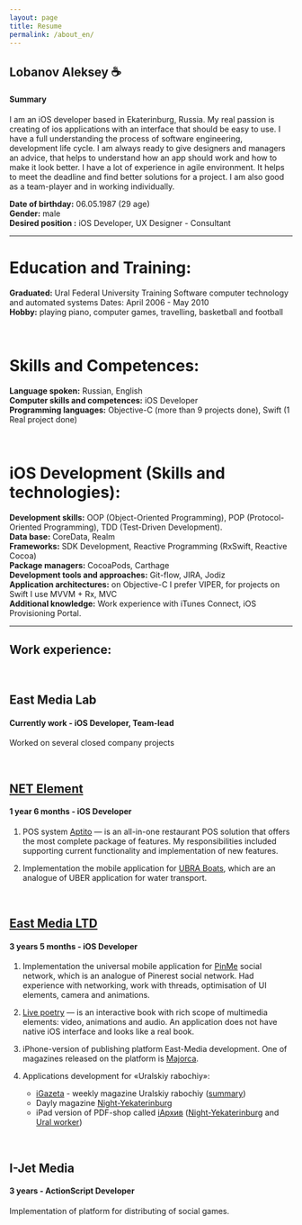 ```yaml
---
layout: page
title: Resume
permalink: /about_en/
---
```

## Lobanov Aleksey :coffee:

#### Summary
I am an iOS developer based in Ekaterinburg, Russia. My real passion is creating of ios applications with an interface that should be easy to use. I have a full understanding the process of software engineering, development life cycle. I am always ready to give designers and managers an advice, that helps to understand how an app should work and how to make it look better. I have a lot of experience in agile environment. It helps to meet the deadline and find better solutions for a project. I am also good as a team-player and in working individually.

**Date of birthday:** 06.05.1987 (29 age)<br/>
**Gender:** male<br/>
**Desired position :** iOS Developer, UX Designer - Consultant

---

# Education and Training:
**Graduated:** Ural Federal University Training Software computer technology and automated systems
Dates: April 2006 - May 2010<br/>
**Hobby:** playing piano, computer games, travelling, basketball and football

<br/>

# Skills and Competences:
**Language spoken:** Russian, English<br/>
**Computer skills and competences:** iOS Developer<br/>
**Programming languages:** Objective-C (more than 9 projects done), Swift (1 Real project done)

<br/>

# iOS Development (Skills and technologies):
**Development skills:** OOP (Object-Oriented Programming), POP (Protocol-Oriented Programming), TDD (Test-Driven Development).<br/>
**Data base:** CoreData, Realm<br/>
**Frameworks:** SDK Development, Reactive Programming (RxSwift, Reactive Cocoa)<br/>
**Package managers:** CocoaPods, Carthage<br/>
**Development tools and approaches:** Git-flow, JIRA, Jodiz<br/>
**Application architectures:** on Objective-C I prefer VIPER, for projects on Swift I use MVVM + Rx, MVC<br/>
**Additional knowledge:** Work experience with iTunes Connect, iOS Provisioning Portal.

---

## Work experience:

<br/>

## **East Media Lab**

#### Currently work - iOS Developer, Team-lead

Worked on several closed company projects

<br/>

## **[NET Element](https://www.netelement.com/en)**

#### 1 year 6 months - iOS Developer

1. POS system [Aptito](https://aptito.com/) — is an all-in-one restaurant POS solution that offers the most complete package of features. My responsibilities included supporting current functionality and implementation of new features.

2. Implementation the mobile application for [UBRA Boats](http://www.unitedboatridersassociation.com/), which are an analogue of UBER application for water transport.

<br/>

## **[East Media LTD](http://www.east-media.ru/)**

#### 3 years 5 months - iOS Developer

1. Implementation the universal mobile application for [PinMe](http://pinme.ru/) social network, which is an analogue of Pinerest social network. Had experience with networking, work with threads, optimisation of UI elements, camera and animations.

2. [Live poetry](http://antologia.xxc.ru/ios) — is an interactive book with rich scope of multimedia elements: video, animations and audio. An application does not have native iOS interface and looks like a real book.

3. iPhone-version of publishing platform East-Media development. One of magazines released on the platform is  [Majorca](http://www.east-media.ru/portfolio/25/).

4. Applications development  for «Uralskiy rabochiy»:
	- [iGazeta](http://ipad.uralsky-rabochi.ru/) - weekly magazine Uralskiy rabochiy ([summary](http://www.east-media.ru/portfolio/12/))
	- Dayly magazine [Night-Yekaterinburg](https://itunes.apple.com/ru/app/ivecerka-setevoe-izdanie-vecernij/id477025674)
	- iPad version of PDF-shop called [iАрхив](http://iarchive.info/) ([Night-Yekaterinburg](https://itunes.apple.com/ru/app/iarhiv-ve/id880577339) and [Ural worker](https://itunes.apple.com/ru/app/iarhiv-ur/id688696313))

<br/>

## **I-Jet Media**

#### 3 years - ActionScript Developer

Implementation of platform for distributing of social games.
